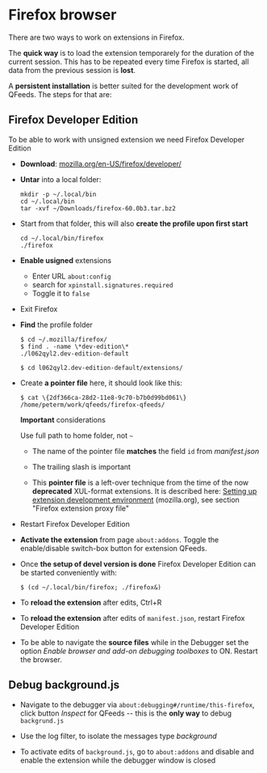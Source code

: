 # Firefox browser

There are two ways to work on extensions in Firefox.

The **quick way** is to load the extension temporarely for the
duration of the current session. This has to be repeated every time
Firefox is started, all data from the previous session is **lost**.

A **persistent installation** is better suited for the development work
of QFeeds. The steps for that are:


## Firefox Developer Edition

To be able to work with unsigned extension we need Firefox Developer Edition

* **Download**:
   [mozilla.org/en-US/firefox/developer/](https://www.mozilla.org/en-US/firefox/developer/)

* **Untar** into a local folder:
  ```
  mkdir -p ~/.local/bin
  cd ~/.local/bin
  tar -xvf ~/Downloads/firefox-60.0b3.tar.bz2
  ```

* Start from that folder, this will also **create the profile upon
first start**
  ```
  cd ~/.local/bin/firefox
  ./firefox
  ```

* **Enable usigned** extensions

  * Enter URL `about:config`
  * search for `xpinstall.signatures.required`
  * Toggle it to `false`

* Exit Firefox

* **Find** the profile folder
  ```
  $ cd ~/.mozilla/firefox/
  $ find . -name \*dev-edition\*
  ./l062qyl2.dev-edition-default

  $ cd l062qyl2.dev-edition-default/extensions/
  ```

* Create **a pointer file** here, it should look like this:
  ```
  $ cat \{2df366ca-28d2-11e8-9c70-b7b0d99bd061\}
  /home/peterm/work/qfeeds/firefox-qfeeds/
  ```

  **Important** considerations

  Use full path to home folder, not `~`

  * The name of the pointer file **matches** the field `id` from _manifest.json_

  * The trailing slash is important

  * This **pointer file** is a left-over technique from the time of the
  now **deprecated** XUL-format extensions. It is described here:
  [Setting up extension development
  environment](https://developer.mozilla.org/en-US/docs/Archive/Add-ons/Setting_up_extension_development_environment)
  (mozilla.org), see section "Firefox extension proxy file"

* Restart Firefox Developer Edition

* **Activate the extension** from page `about:addons`. Toggle the
  enable/disable switch-box button for extension QFeeds.

* Once **the setup of devel version is done** Firefox Developer Edition
  can be started conveniently with:
  ```
  $ (cd ~/.local/bin/firefox; ./firefox&)
  ```

* To **reload the extension** after edits, Ctrl+R

* To **reload the extension** after edits of `manifest.json`, restart
  Firefox Developer Edition

* To be able to navigate the **source files** while in the Debugger set
  the option *Enable browser and add-on debugging toolboxes* to
  ON. Restart the browser.

## Debug background.js

* Navigate to the debugger via
  `about:debugging#/runtime/this-firefox`, click button *Inspect* for
  QFeeds -- this is the **only way** to debug `backgrund.js`

* Use the log filter, to isolate the messages type *background*

* To activate edits of `background.js`, go to `about:addons` and
  disable and enable the extension while the debugger window is closed
